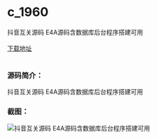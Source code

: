 # c_1960
抖音互关源码 E4A源码含数据库后台程序搭建可用
<br/></br>
[下载地址](https://www.uuid2.com/1960.html "下载地址")
<br/></br>
<h3>源码简介：</h3>
<p>抖音互关源码 E4A源码含数据库后台程序搭建可用<p>
<h3>截图：</h3>
<img src="https://www.uuid2.com/wp-content/uploads/img/uimage/64931644980896.png" alt="抖音互关源码 E4A源码含数据库后台程序搭建可用">
